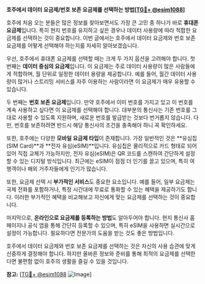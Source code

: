 **호주에서 데이터 요금제/번호 보존 요금제를 선택하는 방법[[TG💪+ @esim1088](https://t.me/s/esim1088)]**

호주에 처음 오는 분들은 많은 정보를 찾아보면서도 가장 큰 고민 중 하나가 바로 **휴대폰 요금제**입니다. 특히 현지 번호를 유지하고 싶은 경우나 데이터 사용량에 따라 적합한 요금제를 선택하는 것이 중요합니다. 이번 글에서는 호주에서 데이터 요금제와 번호 보존 요금제를 어떻게 선택해야 하는지를 자세히 알아보겠습니다.

우선, 호주에서 휴대폰 요금제를 선택할 때는 크게 두 가지 옵션을 고려해야 합니다. 첫 번째는 **데이터 중심의 요금제**입니다. 이 요금제는 주로 데이터 사용량이 많은 사람들에게 적합하며, 월 단위로 일정한 데이터 용량을 제공합니다. 예를 들어, 월간 데이터 사용량이 많거나 스트리밍 서비스를 자주 이용하는 사람이라면 이 요금제가 매우 유용할 수 있습니다.

두 번째는 **번호 보존 요금제**입니다. 만약 호주에서 이미 번호를 가지고 있고 이 번호를 계속 사용하고 싶다면 이 요금제를 선택해야 합니다. 대부분의 통신사는 기존 번호를 그대로 사용할 수 있도록 지원하며, 새로운 번호를 발급받는 것보다 번거롭지 않습니다. 다만, 번호를 보존하려면 반드시 해당 통신사의 조건을 충족해야 하니 꼭 확인하세요.

또한, 호주에는 다양한 **모바일 요금제 타입**이 존재합니다. 가장 일반적인 것은 **유심칩(SIM Card)**과 **전자 유심(eSIM)**입니다. 유심칩은 물리적으로 카드 형태로 되어 있어 직접 교체가 가능하지만, 전자 유심(eSIM)은 QR 코드를 스캔하여 간단하게 설정할 수 있는 디지털 방식입니다. 최근에는 eSIM이 점점 더 인기를 끌고 있으며, 특히 여행객이나 해외 거주자들에게 인기가 많습니다.

또한, 요금제 선택 시 **부가적인 서비스**도 중요한 요소입니다. 예를 들어, 일부 요금제는 국제 전화를 포함하거나, 특정 시간대에 무료로 통화할 수 있는 혜택을 제공하기도 합니다. 이러한 부가적인 혜택을 비교해보고 자신에게 맞는 요금제를 선택하는 것이 중요합니다.

마지막으로, **온라인으로 요금제를 등록하는 방법**도 알아두어야 합니다. 현지 통신사 홈페이지나 공식 앱을 통해 간단히 등록할 수 있으며, 특히 eSIM을 사용하면 실시간으로 설정이 가능합니다. 필요하다면 전문가의 도움을 받는 것도 좋은 방법입니다.

호주에서 데이터 요금제와 번호 보존 요금제를 선택하는 것은 자신의 사용 습관에 맞게 신중하게 결정해야 합니다. 하지만 올바른 정보와 준비를 통해 최적의 요금제를 선택한다면 불편함 없이 호주의 생활을 즐길 수 있을 것입니다.

**참고:** [[TG💪+ @esim1088](https://t.me/s/esim1088) ![Image](https://i.postimg.cc/Y0z9fWf4/image.png)]